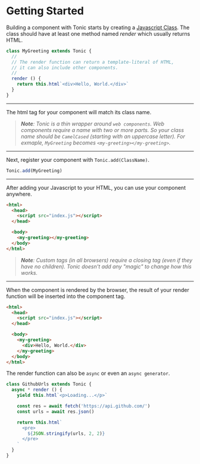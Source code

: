 # Getting Started

Building a component with Tonic starts by creating a [Javascript Class][0].
The class should have at least one method named *render* which usually returns HTML.

```js
class MyGreeting extends Tonic {
  //
  // The render function can return a template-literal of HTML,
  // it can also include other components.
  //
  render () {
    return this.html`<div>Hello, World.</div>`
  }
}
```

---

The html tag for your component will match its class name.

> <i><b>Note</b>: Tonic is a thin wrapper around `web components`. Web
> components require a name with two or more parts. So your class name should
> be `CamelCased` (starting with an uppercase letter). For exmaple, `MyGreeting`
> becomes `<my-greeting></my-greeting>`.</i>

---

Next, register your component with `Tonic.add(ClassName)`.

```js
Tonic.add(MyGreeting)
```

---

After adding your Javascript to your HTML, you can use your component anywhere.

```html
<html>
  <head>
    <script src="index.js"></script>
  </head>

  <body>
    <my-greeting></my-greeting>
  </body>
</html>
```

> <i><b>Note</b>: Custom tags (in all browsers) require a closing tag (even if
> they have no children). Tonic doesn't add any "magic" to change how this works.</i>

---

When the component is rendered by the browser, the result of your render
function will be inserted into the component tag.

```html
<html>
  <head>
    <script src="index.js"></script>
  </head>

  <body>
    <my-greeting>
      <div>Hello, World.</div>
    </my-greeting>
  </body>
</html>
```

The render function can also be `async` or even an `async generator`.

```js
class GithubUrls extends Tonic {
  async * render () {
    yield this.html`<p>Loading...</p>`

    const res = await fetch('https://api.github.com/')
    const urls = await res.json()

    return this.html`
      <pre>
        ${JSON.stringify(urls, 2, 2)}
      </pre>
    `
  }
}
```

[0]:https://developer.mozilla.org/en-US/docs/Web/JavaScript/Reference/Classes
[1]:https://developer.mozilla.org/en-US/docs/Web/JavaScript/Reference/Template_literals
[2]:https://caniuse.com/#search=domcontentloaded
